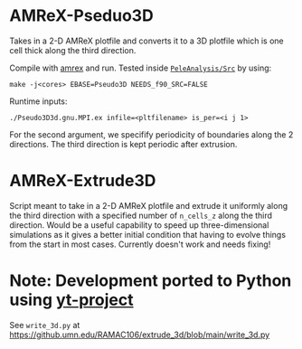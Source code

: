 # AMReX-Pseduo3D
Takes in a 2-D AMReX plotfile and converts it to a 3D plotfile which is one cell thick along the third direction. 

Compile with [amrex](https://github.com/AMReX-Codes/amrex) and run. Tested inside  [```PeleAnalysis/Src```](https://github.com/AMReX-Combustion/PeleAnalysis/tree/master/Src) by using:
```
make -j<cores> EBASE=Pseudo3D NEEDS_f90_SRC=FALSE
```
Runtime inputs: 

```
./Pseudo3D3d.gnu.MPI.ex infile=<pltfilename> is_per=<i j 1>
```
For the second argument, we specifify periodicity of boundaries along the 2 directions. The third direction is kept periodic after extrusion. 

# AMReX-Extrude3D 

Script meant to take in a 2-D AMReX plotfile and extrude it uniformly along the third direction with a specified number of ```n_cells_z``` along the third direction. Would be a useful capability to speed up three-dimensional simulations as it gives a better initial condition that having to evolve things from the start in most cases. Currently doesn't work and needs fixing! 

# Note: Development ported to Python using [yt-project](https://yt-project.org/) 
See ```write_3d.py``` at https://github.umn.edu/RAMAC106/extrude_3d/blob/main/write_3d.py
